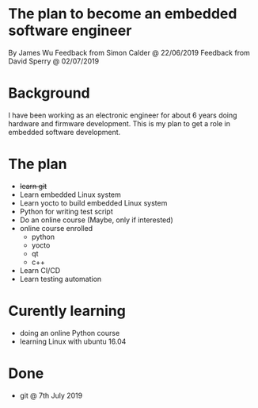 # The plan to become an embedded software engineer
By James Wu
Feedback from Simon Calder @ 22/06/2019
Feedback from David Sperry @ 02/07/2019

# Background
I have been working as an electronic engineer for about 6 years doing hardware and firmware development. This is my plan to get a role in embedded software development.

# The plan
- ~~learn git~~
- Learn embedded Linux system
- Learn yocto to build embedded Linux system
- Python for writing test script
- Do an online course (Maybe, only if interested)
 - online course enrolled
   - python
   - yocto
   - qt
   - c++
- Learn CI/CD
- Learn testing automation

# Curently learning
- doing an online Python course
- learning Linux with ubuntu 16.04

# Done
- git @ 7th July 2019


